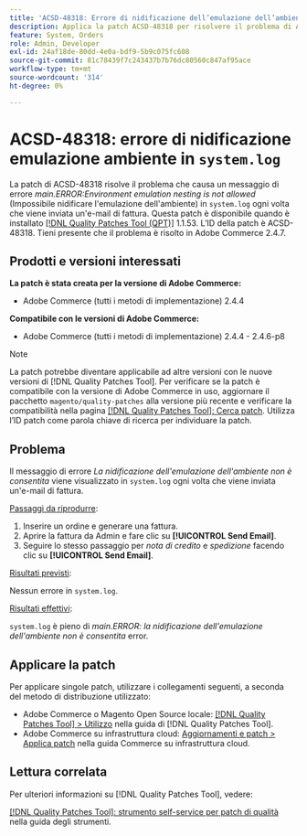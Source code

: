 ```yaml
---
title: 'ACSD-48318: Errore di nidificazione dell’emulazione dell’ambiente in "system.log"'
description: Applica la patch ACSD-48318 per risolvere il problema di Adobe Commerce, dove ogni volta che viene inviata un’e-mail di fattura compare un messaggio di errore *main.ERROR:Environment emulation nesting is not allowed* in "system.log".
feature: System, Orders
role: Admin, Developer
exl-id: 24af18de-80dd-4e0a-bdf9-5b9c075fc608
source-git-commit: 81c78439f7c243437b7b76dc80560c847af95ace
workflow-type: tm+mt
source-wordcount: '314'
ht-degree: 0%

---
```


# ACSD-48318: errore di nidificazione emulazione ambiente in `system.log`

La patch di ACSD-48318 risolve il problema che causa un messaggio di errore *main.ERROR:Environment emulation nesting is not allowed* (Impossibile nidificare l&#39;emulazione dell&#39;ambiente) in `system.log` ogni volta che viene inviata un&#39;e-mail di fattura. Questa patch è disponibile quando è installato [[!DNL Quality Patches Tool (QPT)]](/help/tools/quality-patches-tool/quality-patches-tool-to-self-serve-quality-patches.md) 1.1.53. L’ID della patch è ACSD-48318. Tieni presente che il problema è risolto in Adobe Commerce 2.4.7.

## Prodotti e versioni interessati

**La patch è stata creata per la versione di Adobe Commerce:**

* Adobe Commerce (tutti i metodi di implementazione) 2.4.4

**Compatibile con le versioni di Adobe Commerce:**

* Adobe Commerce (tutti i metodi di implementazione) 2.4.4 - 2.4.6-p8

>[!NOTE]
>
>La patch potrebbe diventare applicabile ad altre versioni con le nuove versioni di [!DNL Quality Patches Tool]. Per verificare se la patch è compatibile con la versione di Adobe Commerce in uso, aggiornare il pacchetto `magento/quality-patches` alla versione più recente e verificare la compatibilità nella pagina [[!DNL Quality Patches Tool]: Cerca patch](https://experienceleague.adobe.com/tools/commerce-quality-patches/index.html). Utilizza l’ID patch come parola chiave di ricerca per individuare la patch.

## Problema

Il messaggio di errore *La nidificazione dell&#39;emulazione dell&#39;ambiente non è consentita* viene visualizzato in `system.log` ogni volta che viene inviata un&#39;e-mail di fattura.

<u>Passaggi da riprodurre</u>:

1. Inserire un ordine e generare una fattura.
1. Aprire la fattura da Admin e fare clic su **[!UICONTROL Send Email]**.
1. Seguire lo stesso passaggio per *nota di credito* e *spedizione* facendo clic su **[!UICONTROL Send Email]**.

<u>Risultati previsti</u>:

Nessun errore in `system.log`.

<u>Risultati effettivi</u>:

`system.log` è pieno di *main.ERROR: la nidificazione dell&#39;emulazione dell&#39;ambiente non è consentita* error.

## Applicare la patch

Per applicare singole patch, utilizzare i collegamenti seguenti, a seconda del metodo di distribuzione utilizzato:

* Adobe Commerce o Magento Open Source locale: [[!DNL Quality Patches Tool] > Utilizzo](/help/tools/quality-patches-tool/usage.md) nella guida di [!DNL Quality Patches Tool].
* Adobe Commerce su infrastruttura cloud: [Aggiornamenti e patch > Applica patch](https://experienceleague.adobe.com/docs/commerce-cloud-service/user-guide/develop/upgrade/apply-patches.html) nella guida Commerce su infrastruttura cloud.

## Lettura correlata

Per ulteriori informazioni su [!DNL Quality Patches Tool], vedere:

[[!DNL Quality Patches Tool]: strumento self-service per patch di qualità](/help/tools/quality-patches-tool/quality-patches-tool-to-self-serve-quality-patches.md) nella guida degli strumenti.
